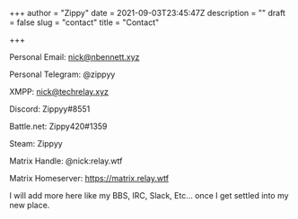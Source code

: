 +++
author = "Zippy"
date = 2021-09-03T23:45:47Z
description = ""
draft = false
slug = "contact"
title = "Contact"

+++


Personal Email: nick@nbennett.xyz

Personal Telegram: @zippyy

XMPP: nick@techrelay.xyz

Discord: Zippyy#8551

Battle.net: Zippy420#1359

Steam: Zippyy

Matrix Handle: @nick:relay.wtf

Matrix Homeserver: https://matrix.relay.wtf



I will add more here like my BBS, IRC, Slack, Etc... once I get settled into my new place.

